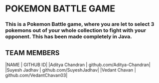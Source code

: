 # POKEMON BATTLE GAME

### This is a Pokemon Battle game, where you are let to select 3 pokemons out of your whole collection to fight with your opponent. This has been made completely in Java. 

## TEAM MEMBERS

|NAME | GITHUB ID|
|Aditya Chandran | github.com/Aditya-Chandran|
|Suyesh Jadhav | github.com/SuyeshJadhav|
|Vedant Chavan | github.com/VedantChavan03|


